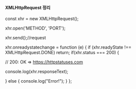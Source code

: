 #### XMLHttpRequest  정리

const xhr = new XMLHttpRequest(); 

xhr.open('METHOD', 'PORT'); 

xhr.send();//request

 xhr.onreadystatechange = function (e) {  if (xhr.readyState !== XMLHttpRequest.DONE) return;   if(xhr.status === 200) {

 // 200: OK => https://httpstatuses.com 

   console.log(xhr.responseText); 

 } else {    console.log("Error!");  } };